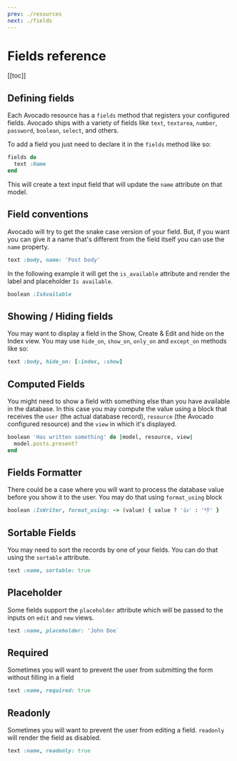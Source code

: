 ```yaml
---
prev: ./resources
next: ./fields
---
```


# Fields reference

[[toc]]

## Defining fields

Each Avocado resource has a `fields` method that registers your configured fields. Avocado ships with a variety of fields like `text`, `textarea`, `number`, `password`, `boolean`, `select`, and others.

To add a field you just need to declare it in the `fields` method like so:

```ruby
fields do
  text :Name
end
```

This will create a text input field that will update the `name` attribute on that model.

## Field conventions

Avocado will try to get the snake case version of your field. But, if you want you can give it a name that's different from the field itself you can use the `name` property.

```ruby
text :body, name: 'Post body'
```

In the following example it will get the `is_available` attribute and render the label and placeholder `Is available`.

```ruby
boolean :IsAvailable
```

## Showing / Hiding fields

You may want to display a field in the Show, Create & Edit and hide on the Index view. You may use `hide_on`, `show_on`, `only_on` and `except_on` methods like so:

```ruby
text :body, hide_on: [:index, :show]
```

## Computed Fields

You might need to show a field with something else than you have available in the database. In this case you may compute the value using a block that receives the `user` (the actual database record), `resource` (the Avocado configured resource) and the `view` in which it's displayed.

```ruby
boolean 'Has written something' do |model, resource, view|
  model.posts.present?
end
```

## Fields Formatter

There could be a case where you will want to process the database value before you show it to the user. You may do that using `format_using` block

```ruby
boolean :IsWriter, format_using: -> (value) { value ? '👍' : '👎' }
```

## Sortable Fields

You may need to sort the records by one of your fields. You can do that using the `sortable` attribute.

```ruby
text :name, sortable: true
```

## Placeholder

Some fields support the `placeholder` attribute which will be passed to the inputs on `edit` and `new` views.

```ruby
text :name, placeholder: 'John Doe`
```

## Required

Sometimes you will want to prevent the user from submitting the form without filling in a field

```ruby
text :name, required: true
```

## Readonly

Sometimes you will want to prevent the user from editing a field. `readonly` will render the field as disabled.

```ruby
text :name, readonly: true
```